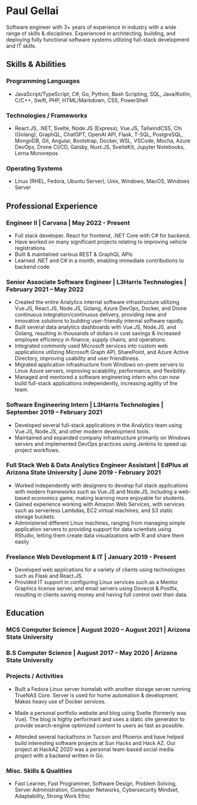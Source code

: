 # Paul Gellai

Software engineer with 3+ years of experience in industry with a wide range of skills & disciplines. Experienced in architecting, building, and deploying fully functional software systems utilizing full-stack development and IT skills.

## Skills & Abilities

### Programming Languages
- JavaScript/TypeScript, C#, Go, Python, Bash Scripting, SQL, Java/Kotlin, C/C++, Swift, PHP, HTML/Markdown, CSS, PowerShell

### Technologies / Frameworks

- React.JS, .NET, Svelte, Node.JS (Express), Vue.JS, TailwindCSS, Chi (Golang), GraphQL, ChatGPT, OpenAI API, Flask, T-SQL, PostgreSQL, MongoDB, Git, Angular, Bootstrap, Docker, WSL, VSCode, Mocha, Azure DevOps, Drone CI/CD, Gatsby, Nuxt.JS, SvelteKit, Jupyter Notebooks, Lerna Monorepos

### Operating Systems

- Linux (RHEL, Fedora, Ubuntu Server), Unix, Windows, MacOS, Windows Server

## Professional Experience

### Engineer II | Carvana | May 2022 - Present

- Full stack developer. React for frontend, .NET Core with C# for backend.
- Have worked on many significant projects relating to improving vehicle registrations
- Built & maintained various REST & GraphQL APIs
- Learned .NET and C# in a month, enabling immediate contributions to backend code

### Senior Associate Software Engineer | L3Harris Technologies | February 2021 – May 2022

- Created the entire Analytics internal software infrastructure utilizing Vue.JS, React.JS, Node.JS, Golang, Azure DevOps, Docker, and Drone continuous integration/continuous delivery, providing new and innovative solutions to building user-friendly internal software rapidly.
- Built several data analytics dashboards with Vue.JS, Node.JS, and Golang, resulting in thousands of dollars in cost savings & increased employee efficiency in finance, supply chains, and operations.
- Integrated commonly used Microsoft services into custom web applications utilizing Microsoft Graph API, SharePoint, and Azure Active Directory, improving usability and user friendliness.
- Migrated application infrastructure from Windows on-prem servers to Linux Azure servers, improving scalability, performance, and flexibility.
- Managed and mentored a software engineering intern who can now build full-stack applications independently, increasing agility of the team.

### Software Engineering Intern | L3Harris Technologies | September 2019 – February 2021

- Developed several full-stack applications in the Analytics team using Vue.JS, Node.JS, and other modern development tools.
- Maintained and expanded company infrastructure primarily on Windows servers and implemented DevOps practices using Jenkins to speed up project workflows.

### Full Stack Web & Data Analytics Engineer Assistant | EdPlus at Arizona State University | June 2019 - February 2021

- Worked independently with designers to develop full stack applications with modern frameworks such as Vue.JS and Node.JS, including a web-based economics game, making learning more enjoyable for students.
- Gained experience working with Amazon Web Services, with services such as serverless Lambdas, EC2 virtual machines, and S3 static storage buckets.
- Administered different Linux machines, ranging from managing simple application servers to providing support for data scientists using RStudio, letting them create data visualizations with R and share them easily

### Freelance Web Development & IT | January 2019 - Present

- Developed web applications for a variety of clients using technologies such as Flask and React.JS.
- Provided IT support in configuring Linux services such as a Mentor Graphics license server, and email servers using Dovecot & Postfix, resulting in clients saving money and having full control over their data.

## Education

### MCS Computer Science | August 2020 – August 2021 | Arizona State University

### B.S Computer Science | August 2017 – May 2020 | Arizona State University

### Projects / Activities

- Built a Fedora Linux server homelab with another storage server running TrueNAS Core. Server is used for home automation & development. Makes heavy use of Docker services.

- Made a personal portfolio website and blog using Svelte (formerly was Vue). The blog is highly performant and uses a static site generator to provide search-engine optimized content to users as fast as possible.

- Attended several hackathons in Tucson and Phoenix and have helped build interesting software projects at Sun Hacks and Hack AZ. Our project at HackAZ 2020 was a personal team-based social media project with a backend written in Go.

### Misc. Skills & Qualities
- Fast Learner, Fast Programmer, Software Design, Problem Solving, Server Administration, Computer Networks, Cybersecurity Mindset, Adaptability, Strong Work Ethic
